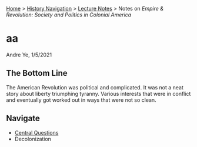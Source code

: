 [Home](https://andre-ye.github.io) > [History Navigation](https://andre-ye.github.io/history/history_navigation) > [Lecture Notes](https://andre-ye.github.io/history/history_navigation#lecture-notes) > Notes on *Empire & Revolution: Society and Politics in Colonial America*

# aa
Andre Ye, 1/5/2021

## The Bottom Line
The American Revolution was political and complicated. It was not a neat story about liberty triumphing tyranny. Various interests that were in conflict and eventually got worked out in ways that were not so clean.

## Navigate
- [Central Questions](https://andre-ye.github.io/history/lecture-notes/empire-and-revolution#central-questions)
- Decolonization
